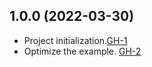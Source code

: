 ## 1.0.0 (2022-03-30)

- Project initialization.[GH-1](https://github.com/terraform-alicloud-modules/terraform-alicloud-eci/pull/1)
- Optimize the example. [GH-2](https://github.com/terraform-alicloud-modules/terraform-alicloud-eci/pull/2)
